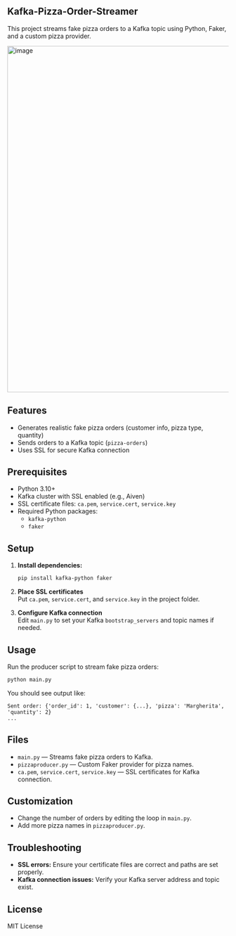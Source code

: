 ## Kafka-Pizza-Order-Streamer

This project streams fake pizza orders to a Kafka topic using Python, Faker, and a custom pizza provider.

<img width="1508" height="788" alt="image" src="https://github.com/user-attachments/assets/7f65b53c-4543-48e0-9d90-7ec2db5eca51" />


## Features

- Generates realistic fake pizza orders (customer info, pizza type, quantity)
- Sends orders to a Kafka topic (`pizza-orders`)
- Uses SSL for secure Kafka connection

## Prerequisites

- Python 3.10+
- Kafka cluster with SSL enabled (e.g., Aiven)
- SSL certificate files: `ca.pem`, `service.cert`, `service.key`
- Required Python packages:
  - `kafka-python`
  - `faker`

## Setup

1. **Install dependencies:**
   ```bash
   pip install kafka-python faker
   ```

2. **Place SSL certificates**  
   Put `ca.pem`, `service.cert`, and `service.key` in the project folder.

3. **Configure Kafka connection**  
   Edit `main.py` to set your Kafka `bootstrap_servers` and topic names if needed.

## Usage

Run the producer script to stream fake pizza orders:

```bash
python main.py
```

You should see output like:
```
Sent order: {'order_id': 1, 'customer': {...}, 'pizza': 'Margherita', 'quantity': 2}
...
```

## Files

- `main.py` — Streams fake pizza orders to Kafka.
- `pizzaproducer.py` — Custom Faker provider for pizza names.
- `ca.pem`, `service.cert`, `service.key` — SSL certificates for Kafka connection.

## Customization

- Change the number of orders by editing the loop in `main.py`.
- Add more pizza names in `pizzaproducer.py`.

## Troubleshooting

- **SSL errors:** Ensure your certificate files are correct and paths are set properly.
- **Kafka connection issues:** Verify your Kafka server address and topic exist.

## License

MIT License
